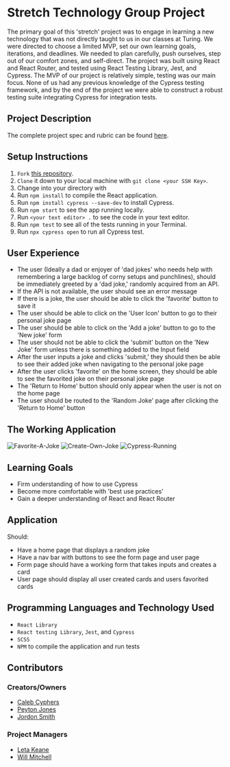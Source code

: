 # Stretch Technology Group Project
The primary goal of this 'stretch' project was to engage in learning a new technology that was not directly taught to us in our classes at Turing. We were directed to choose a limited MVP, set our own learning goals, iterations, and deadlines. We needed to plan carefully, push ourselves, step out of our comfort zones, and self-direct. The project was built using React and React Router, and tested using React Testing Library, Jest, and Cypress.
The MVP of our project is relatively simple, testing was our main focus. None of us had any previous knowledge of the Cypress testing framework, and by the end of the project we were able to construct a robust testing suite integrating Cypress for integration tests.

## Project Description
The complete project spec and rubric can be found [here](https://frontend.turing.io/projects/module-3/stretch.html).

## Setup Instructions
  1. `Fork` [this repository](https://github.com/peytonjo/Dad-Jokes).
  1. `Clone` it down to your local machine with `git clone <your SSH Key>`.
  1. Change into your directory with 
  1. Run `npm install` to compile the React application.
  1. Run `npm install cypress --save-dev` to install Cypress.
  1. Run `npm start` to see the app running locally.
  1. Run `<your text editor> .` to see the code in your text editor.
  1. Run `npm test` to see all of the tests running in your Terminal.
  1. Run `npx cypress open` to run all Cypress test.

## User Experience
 * The user (Ideally a dad or enjoyer of 'dad jokes' who needs help with remembering a large backlog of corny setups and punchlines), should be immediately greeted by a 'dad joke,' randomly acquired from an API.
* If the API is not available, the user should see an error message
* If there is a joke, the user should be able to click the 'favorite' button to save it
* The user should be able to click on the 'User Icon' button to go to their personal joke page
* The user should be able to click on the 'Add a joke' button to go to the 'New joke' form
* The user should not be able to click the 'submit' button on the 'New Joke' form unless there is something added to the Input field
* After the user inputs a joke and clicks 'submit,' they should then be able to see their added joke when navigating to the personal joke page
* After the user clicks 'favorite' on the home screen, they should be able to see the favorited joke on their personal joke page
* The 'Return to Home' button should only appear when the user is not on the home page
* The user should be routed to the 'Random Joke' page after clicking the 'Return to Home' button

## The Working Application
![Favorite-A-Joke](https://user-images.githubusercontent.com/67242223/104353311-fe32d700-54c4-11eb-8fe1-efbcc9eb4132.gif)
![Create-Own-Joke](https://user-images.githubusercontent.com/67242223/104353326-00953100-54c5-11eb-80f0-2f2011fa0630.gif)
![Cypress-Running](https://user-images.githubusercontent.com/67242223/104354603-abf2b580-54c6-11eb-92e6-ef51f0ff1044.gif)

## Learning Goals
* Firm understanding of how to use Cypress 
* Become more comfortable with 'best use practices'
* Gain a deeper understanding of React and React Router 

## Application
Should:
* Have a home page that displays a random joke
* Have a nav bar with buttons to see the form page and user page
* Form page should have a working form that takes inputs and creates a card
* User page should display all user created cards and users favorited cards
  
## Programming Languages and Technology Used
* `React Library` 
* `React testing Library`, `Jest`, and `Cypress`
* `SCSS`
* `NPM` to compile the application and run tests

## Contributors
### Creators/Owners
* [Caleb Cyphers](https://github.com/calebcyphers)
* [Peyton Jones](https://github.com/peytonjo)
* [Jordon Smith](https://github.com/jdxsmith)
### Project Managers
* [Leta Keane](https://github.com/letakeane)
* [Will Mitchell](https://github.com/wvmitchell)
